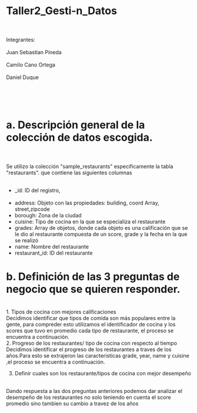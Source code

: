 # Taller2_Gesti-n_Datos
</br></br>
Integrantes:</br></br>
Juan Sebastian Pineda</br></br>
Camilo Cano Ortega</br></br>
Daniel Duque</br></br>

</br></br>

# a. Descripción general de la colección de datos escogida.
</br></br>
Se utilizo la colección "sample_restaurants" especificamente la tabla "restaurants". que contiene las siguientes columnas
</br></br>
*   _id: ID del registro, </br></br>
*   address: Objeto con las propiedades: building, coord Array, street,zipcode </br>
*   borough: Zona de la ciudad </br>
*   cuisine: Tipo de cocina en la que se especializa el restaurante </br>
*   grades: Array de objetos, donde cada objeto es una calificación que se le dio al restaurante compuesta de un score, grade y la fecha en la que se realizó
*   name: Nombre del restaurante </br>
*   restaurant_id: ID del restaurante </br>

# b. Definición de las 3 preguntas de negocio que se quieren responder.
</br>
1.   Tipos de cocina con mejores calificaciones
</br>
Decidimos identificar que tipos de comida son más populares entre la gente, para compreder esto utilizamos el identificador de cocina y los scores que tuvo en promedio cada tipo de restaurante, el proceso se encuentra a continuación.
</br>
2.   Progreso de los restaurantes/ tipo de cocina con respecto al tiempo
</br>
Decidimos identificar el progreso de los restaurantes a traves de los años.Para esto se extrajeron las caracteristicas grade, year, name y cuisine  ,el proceso se encuentra a continuación.
</br>

3.   Definir cuales son los restaurante/tipos de cocina con mejor desempeño
</br>
Dando respuesta a las dos preguntas anteriores podemos dar analizar el desempeño de los restaurantes no solo teniendo en cuenta el score promedio sino tambien su cambio a travez de los años
</br>

